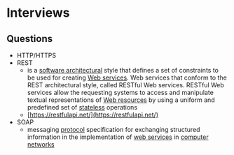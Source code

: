 # Interviews

## Questions

* HTTP/HTTPS
* REST
  * is a [software architectural](https://en.wikipedia.org/wiki/Software_architecture) style that defines a set of constraints to be used for creating [Web services](https://en.wikipedia.org/wiki/Web_service). Web services that conform to the REST architectural style, called RESTful Web services. RESTful Web services allow the requesting systems to access and manipulate textual representations of [Web resources](https://en.wikipedia.org/wiki/Web_resource) by using a uniform and predefined set of [stateless](https://en.wikipedia.org/wiki/Stateless_protocol) operations
  * [https://restfulapi.net/](https://restfulapi.net/)
* SOAP
  * messaging [protocol](https://en.wikipedia.org/wiki/Protocol_%28computing%29) specification for exchanging structured information in the implementation of [web services](https://en.wikipedia.org/wiki/Web_service) in [computer networks](https://en.wikipedia.org/wiki/Computer_network)

